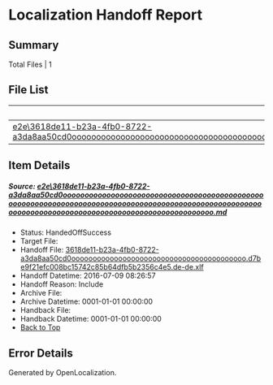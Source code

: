 # <a name='report-top'></a> Localization Handoff Report

## Summary
 Total Files | 1

## File List
 Source File | Status | Details 
 ----------- | ------ | ------- 
 [e2e\3618de11-b23a-4fb0-8722-a3da8aa50cd0ooooooooooooooooooooooooooooooooooooooooooooooooooooooooooooooooooooooooooooooooooooooooooooooooooooooooooooooooooooooooooooooooooooooooooooooooooooooo.md](https://github.com/OpenLocalizationTestOrg/oltest/blob/4f971ab1480b2186c8afa58653ede54b5efe16ba/e2e/3618de11-b23a-4fb0-8722-a3da8aa50cd0ooooooooooooooooooooooooooooooooooooooooooooooooooooooooooooooooooooooooooooooooooooooooooooooooooooooooooooooooooooooooooooooooooooooooooooooooooooooo.md) | HandedOffSuccess | [Details](#9c46d3887f746800dab9d337c8ffed8d737927ca1)

## Item Details
##### <a name='9c46d3887f746800dab9d337c8ffed8d737927ca1'></a> Source: [e2e\3618de11-b23a-4fb0-8722-a3da8aa50cd0ooooooooooooooooooooooooooooooooooooooooooooooooooooooooooooooooooooooooooooooooooooooooooooooooooooooooooooooooooooooooooooooooooooooooooooooooooooooo.md](https://github.com/OpenLocalizationTestOrg/oltest/blob/4f971ab1480b2186c8afa58653ede54b5efe16ba/e2e/3618de11-b23a-4fb0-8722-a3da8aa50cd0ooooooooooooooooooooooooooooooooooooooooooooooooooooooooooooooooooooooooooooooooooooooooooooooooooooooooooooooooooooooooooooooooooooooooooooooooooooooo.md)
* Status: HandedOffSuccess
* Target File: 
* Handoff File: [3618de11-b23a-4fb0-8722-a3da8aa50cd0ooooooooooooooooooooooooooooooooooooooooo.d7be9f21efc008bc15742c85b64dfb5b2356c4e5.de-de.xlf](https://github.com/OpenLocalizationTestOrg/olhandoff-e2e/blob/94cc56e0fe298d31a65b81b3f3e55864e9c979ab/ol-handoff/OpenLocalizationTestOrg/oltest-dede-fly/ci/ht/3618de11-b23a-4fb0-8722-a3da8aa50cd0ooooooooooooooooooooooooooooooooooooooooo.d7be9f21efc008bc15742c85b64dfb5b2356c4e5.de-de.xlf)
* Handoff Datetime: 2016-07-09 08:26:57
* Handoff Reason: Include
* Archive File: 
* Archive Datetime: 0001-01-01 00:00:00
* Handback File: 
* Handback Datetime: 0001-01-01 00:00:00
* [Back to Top](#report-top)


## Error Details

Generated by OpenLocalization.
